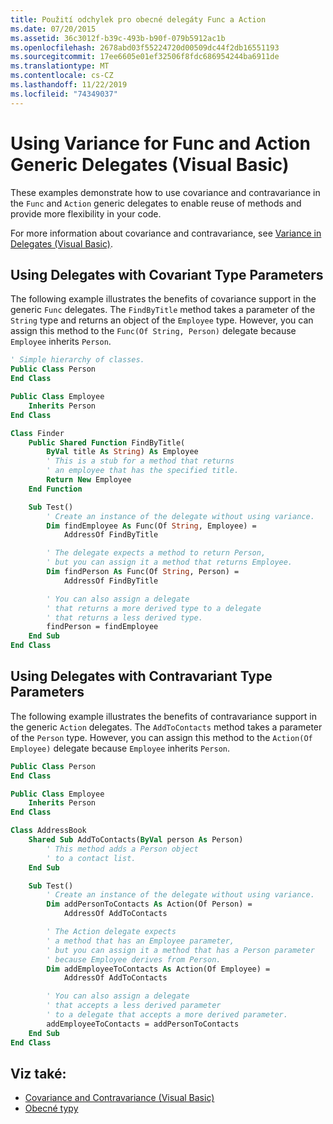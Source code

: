 ```yaml
---
title: Použití odchylek pro obecné delegáty Func a Action
ms.date: 07/20/2015
ms.assetid: 36c3012f-b39c-493b-b90f-079b5912ac1b
ms.openlocfilehash: 2678abd03f55224720d00509dc44f2db16551193
ms.sourcegitcommit: 17ee6605e01ef32506f8fdc686954244ba6911de
ms.translationtype: MT
ms.contentlocale: cs-CZ
ms.lasthandoff: 11/22/2019
ms.locfileid: "74349037"
---
```

# <a name="using-variance-for-func-and-action-generic-delegates-visual-basic"></a>Using Variance for Func and Action Generic Delegates (Visual Basic)

These examples demonstrate how to use covariance and contravariance in the `Func` and `Action` generic delegates to enable reuse of methods and provide more flexibility in your code.

For more information about covariance and contravariance, see [Variance in Delegates (Visual Basic)](../../../../visual-basic/programming-guide/concepts/covariance-contravariance/variance-in-delegates.md).

## <a name="using-delegates-with-covariant-type-parameters"></a>Using Delegates with Covariant Type Parameters

The following example illustrates the benefits of covariance support in the generic `Func` delegates. The `FindByTitle` method takes a parameter of the `String` type and returns an object of the `Employee` type. However, you can assign this method to the `Func(Of String, Person)` delegate because `Employee` inherits `Person`.

```vb
' Simple hierarchy of classes.
Public Class Person
End Class

Public Class Employee
    Inherits Person
End Class

Class Finder
    Public Shared Function FindByTitle(
        ByVal title As String) As Employee
        ' This is a stub for a method that returns
        ' an employee that has the specified title.
        Return New Employee
    End Function

    Sub Test()
        ' Create an instance of the delegate without using variance.
        Dim findEmployee As Func(Of String, Employee) =
            AddressOf FindByTitle

        ' The delegate expects a method to return Person,
        ' but you can assign it a method that returns Employee.
        Dim findPerson As Func(Of String, Person) =
            AddressOf FindByTitle

        ' You can also assign a delegate
        ' that returns a more derived type to a delegate
        ' that returns a less derived type.
        findPerson = findEmployee
    End Sub
End Class
```

## <a name="using-delegates-with-contravariant-type-parameters"></a>Using Delegates with Contravariant Type Parameters

The following example illustrates the benefits of contravariance support in the generic `Action` delegates. The `AddToContacts` method takes a parameter of the `Person` type. However, you can assign this method to the `Action(Of Employee)` delegate because `Employee` inherits `Person`.

```vb
Public Class Person
End Class

Public Class Employee
    Inherits Person
End Class

Class AddressBook
    Shared Sub AddToContacts(ByVal person As Person)
        ' This method adds a Person object
        ' to a contact list.
    End Sub

    Sub Test()
        ' Create an instance of the delegate without using variance.
        Dim addPersonToContacts As Action(Of Person) =
            AddressOf AddToContacts

        ' The Action delegate expects
        ' a method that has an Employee parameter,
        ' but you can assign it a method that has a Person parameter
        ' because Employee derives from Person.
        Dim addEmployeeToContacts As Action(Of Employee) =
            AddressOf AddToContacts

        ' You can also assign a delegate
        ' that accepts a less derived parameter
        ' to a delegate that accepts a more derived parameter.
        addEmployeeToContacts = addPersonToContacts
    End Sub
End Class
```

## <a name="see-also"></a>Viz také:

- [Covariance and Contravariance (Visual Basic)](../../../../visual-basic/programming-guide/concepts/covariance-contravariance/index.md)
- [Obecné typy](../../../../standard/generics/index.md)
